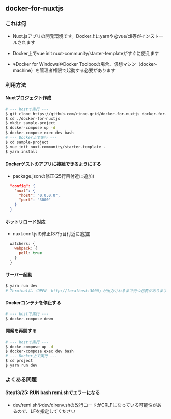 ## docker-for-nuxtjs

### これは何

* Nuxt.jsアプリの開発環境です。Docker上にyarnや@vue/cli等がインストールされます
* Docker上でvue init nuxt-community/starter-templateがすぐに使えます

* ※Docker for WindowsやDocker Toolboxの場合、仮想マシン（docker-machine）を管理者権限で起動する必要があります

### 利用方法

#### Nuxtプロジェクト作成

``` bash
# --- hostで実行 ---
$ git clone https://github.com/rinne-grid/docker-for-nuxtjs docker-for-nuxtjs
$ cd ./docker-for-nuxtjs
$ mkdir sample-project
$ docker-compose up -d
$ docker-compose exec dev bash
# --- Docker上で実行 ---
$ cd sample-project
$ vue init nuxt-community/starter-template .
$ yarn install
```

#### Dockerゲストのアプリに接続できるようにする

* package.jsonの修正(25行目付近に追加)

```json
  "config": {
    "nuxt": {
      "host": "0.0.0.0",
      "port": "3000"
    }
  }
```

#### ホットリロード対応

* nuxt.conf.jsの修正(37行目付近に追加)

```js
  watchers: {
    webpack: {
      poll: true
    }
  }
```

#### サーバー起動

```bash
$ yarn run dev
# Terminalに、「OPEN  http://localhost:3000」が出力されるまで待つ必要があります
```

#### Dockerコンテナを停止する

```bash
# --- hostで実行 ---
$ docker-compose down
```

#### 開発を再開する

```bash
# --- hostで実行 ---
$ docke-compose up -d
$ docker-compose exec dev bash
# --- Docker上で実行 ---
$ cd project
$ yarn run dev
```

### よくある問題

#### Step13/25: RUN bash remi.shでエラーになる

* dev/remi.shやdev/direnv.shの改行コードがCRLFになっている可能性があるので、LFを指定してください


